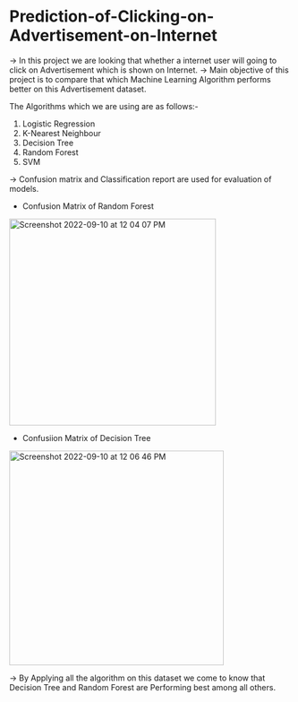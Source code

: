 # Prediction-of-Clicking-on-Advertisement-on-Internet


-> In this project we are looking that whether a internet user will going to click on Advertisement which is shown on Internet.
-> Main objective of this project is to compare that which Machine Learning Algorithm performs better on this Advertisement dataset.

The Algorithms which we are using are as follows:-
1) Logistic Regression
2) K-Nearest Neighbour
3) Decision Tree
4) Random Forest
5) SVM

-> Confusion matrix and Classification report are used for evaluation of models.

- Confusion Matrix of Random Forest



<img width="369" alt="Screenshot 2022-09-10 at 12 04 07 PM" src="https://user-images.githubusercontent.com/88283732/189472275-004a240f-1034-4c38-8a44-f4e7b4a39b5e.png">

- Confusiion Matrix of Decision Tree



<img width="383" alt="Screenshot 2022-09-10 at 12 06 46 PM" src="https://user-images.githubusercontent.com/88283732/189472349-cadd6841-334d-49e3-a9e0-fa85babc0bee.png">



-> By Applying all the algorithm on this dataset we come to know that Decision Tree and Random Forest are Performing best among all others.
